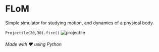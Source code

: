 # FLoM
Simple simulator for studying motion, and dynamics of a physical body.

`Projectile(20,30).fire()`
![projectile](https://user-images.githubusercontent.com/30762976/53681363-90d18f00-3d0e-11e9-9f0e-634c5bc6e536.gif)

###### Made with ❤️ using Python
